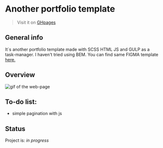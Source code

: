 # Another portfolio template
> Visit it on [GHpages](https://ic3top.github.io/portfolio-template/dist/)

## General info
It`s another portfolio template made with SCSS HTML JS and GULP as a task-manager. I haven't tried using BEM.
You can find same FIGMA template [here.](https://www.figma.com/file/O7Omgz2iVR7Vox7shf7O8e/portfolio?node-id=0%3A1)


## Overview
![gif of the web-page](./screenshots/demo.gif)


## To-do list:
* simple pagination with js


## Status
Project is: _in progress_